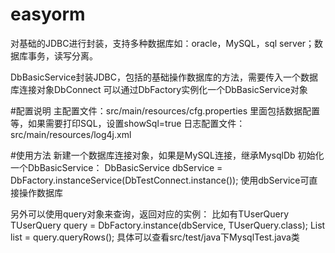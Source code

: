 # easyorm
对基础的JDBC进行封装，支持多种数据库如：oracle，MySQL，sql server；数据库事务，读写分离。

DbBasicService封装JDBC，包括的基础操作数据库的方法，需要传入一个数据库连接对象DbConnect
可以通过DbFactory实例化一个DbBasicService对象

#配置说明
主配置文件：src/main/resources/cfg.properties 
里面包括数据配置等，如果需要打印SQL，设置showSql=true 
日志配置文件：src/main/resources/log4j.xml 

#使用方法
新建一个数据库连接对象，如果是MySQL连接，继承MysqlDb 
初始化一个DbBasicService： 
DbBasicService dbService = DbFactory.instanceService(DbTestConnect.instance()); 
使用dbService可直接操作数据库 

另外可以使用query对象来查询，返回对应的实例： 
比如有TUserQuery 
TUserQuery query = DbFactory.instance(dbService, TUserQuery.class); 
List<TUserRowData> list = query.queryRows(); 
具体可以查看src/test/java下MysqlTest.java类

